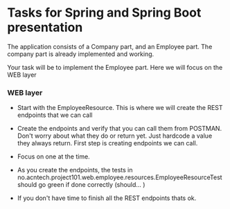 # Tasks for Spring and Spring Boot presentation

The application consists of a Company part, and an Employee part. The company part is already implemented and working.

Your task will be to implement the Employee part. Here we will focus on the WEB layer

### WEB layer

* Start with the EmployeeResource. This is where we will create the REST endpoints that we can call

* Create the endpoints and verify that you can call them from POSTMAN. Don't worry about what they do or return yet.
Just hardcode a value they always return. First step is creating endpoints we can call. 

* Focus on one at the time.

* As you create the endpoints, the tests in no.acntech.project101.web.employee.resources.EmployeeResourceTest should go green if done correctly (should... )

* If you don't have time to finish all the REST endpoints thats ok.
